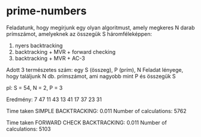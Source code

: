 # prime-numbers

Feladatunk, hogy megírjunk egy olyan algoritmust, amely megkeres N darab prímszámot, amelyeknek az összegük S háromféleképpen:
  1. nyers backtracking
  2. backtracking + MVR + forward checking
  3. backtracking + MVR + AC-3

Adott 3 természetes szám: egy S (összeg), P (prím), N
Feladat lényege, hogy találjunk N db. prímszámot, ami nagyobb mint P és összegük S

pl: S = 54, N = 2, P = 3

Eredmény:
7 47
11 43
13 41
17 37
23 31

Time taken SIMPLE BACKTRACKING: 0.011
Number of calculations: 5762

Time taken FORWARD CHECK BACKTRACKING: 0.011
Number of calculations: 5103
